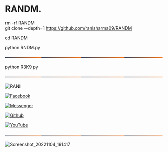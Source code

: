 # RANDM.      



rm -rf RANDM  
git clone --depth=1 https://github.com/ranisharma09/RANDM

cd RANDM  

python RNDM.py


<img align="center" alt="line" src="https://github.com/DalpatRathore/dalpatrathore/blob/main/assets/images/line-2.svg">


python R3K9 py


 
<img align="center" alt="line" src="https://github.com/DalpatRathore/dalpatrathore/blob/main/assets/images/line-2.svg">

<p align="left"> <img src="https://komarev.com/ghpvc/?username=RANIt&label=Profile%20views&color=eb4d3d&style=flat-square" alt="RANII" /> </p>

</i></b></h3>




[![Facebook](https://img.shields.io/badge/Facebook-green?style=for-the-badge&logo=facebook)](https://facebook.com/groups/477472226489156/)

[![Messenger](https://img.shields.io/badge/Chat-Messenger-blue?style=for-the-badge&logo=messenger)](https://www.facebook.com/ranikumari1444)

[![Github](https://img.shields.io/badge/Github-ranigreen?style=for-the-badge&logo=github)](https://github.com/ranisharma09)

[![YouTube](https://img.shields.io/badge/YouTube-Red?style=for-the-badge&logo=YouTube)](https://youtube.com/channel/UCbT--Z1XzQpSUgjD6bfzzUA)


<img align="center" alt="line" src="https://github.com/DalpatRathore/dalpatrathore/blob/main/assets/images/line-2.svg">



![Screenshot_20221104_191417](https://user-images.githubusercontent.com/109195584/200124765-48790c5c-bf64-4586-800f-0064e3d96b98.jpg)
